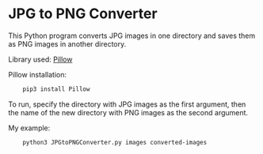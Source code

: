 # JPG to PNG Converter

This Python program converts JPG images in one directory and saves them as PNG images in another directory.

Library used: [Pillow](https://pillow.readthedocs.io/en/stable/)

Pillow installation:

```bash
    pip3 install Pillow
```

To run, specify the directory with JPG images as the first argument, then the name of the new directory with PNG images as the second argument.

My example:

```bash
    python3 JPGtoPNGConverter.py images converted-images
```
